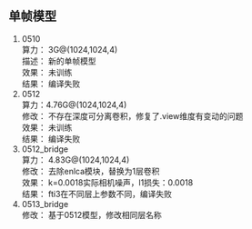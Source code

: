 单帧模型
---------------
1. 0510  
算力：  3G@(1024,1024,4)  
描述：  新的单帧模型  
效果：  未训练  
结果：  编译失败
2. 0512  
算力：4.76G@(1024,1024,4)  
修改：  不存在深度可分离卷积，修复了.view维度有变动的问题  
效果：  未训练  
结果：  编译失败
3. 0512_bridge  
算力：  4.83G@(1024,1024,4)  
修改：  去除enlca模块，替换为1层卷积  
效果：  k=0.0018实际相机噪声，l1损失：0.0018  
结果：  fti3在不同层上参数不同，编译失败  
3. 0513_bridge  
修改：  基于0512模型，修改相同层名称  
